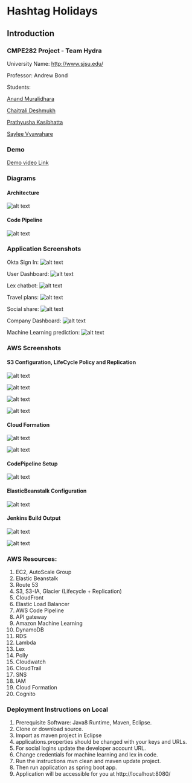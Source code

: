 # Hashtag Holidays

## Introduction
 
### CMPE282 Project - Team Hydra
University Name: http://www.sjsu.edu/  

Professor: Andrew Bond

Students:

[Anand Muralidhara](https://www.linkedin.com/in/anandmuralidhara/)

[Chaitrali Deshmukh](https://www.linkedin.com/in/chaitrali-deshmukh-8610a9176/)

[Prathyusha Kasibhatta](https://www.linkedin.com/in/prathyusha-kasibhatta-5b39ab169/)

[Saylee Vyawahare](https://www.linkedin.com/in/saylee-vyawahare-51b59188/)

### Demo
[Demo video Link](https://drive.google.com/file/d/1JEtr1ttb80hXJNsh9uOLkt8gQaM8Uyde/view?usp=sharing)

### Diagrams
#### Architecture
![alt text](https://github.com/AnandMuralidhar/TeamHydra-HashtagHolidays/blob/master/TravelEasyProject/images/ArchitectureDiagram.png)

#### Code Pipeline
![alt text](https://github.com/AnandMuralidhar/TeamHydra-HashtagHolidays/blob/master/TravelEasyProject/images/CICD.jpg)

### Application Screenshots

Okta Sign In:
![alt text](https://github.com/AnandMuralidhar/TeamHydra-HashtagHolidays/blob/master/TravelEasyProject/images/Okta_login.png)

User Dashboard:
![alt text](https://github.com/AnandMuralidhar/TeamHydra-HashtagHolidays/blob/master/TravelEasyProject/images/user_dashboard.png)

Lex chatbot:
![alt text](https://github.com/AnandMuralidhar/TeamHydra-HashtagHolidays/blob/master/TravelEasyProject/images/lex_chat.png)

Travel plans:
![alt text](https://github.com/AnandMuralidhar/TeamHydra-HashtagHolidays/blob/master/TravelEasyProject/images/Plans_list.png)

Social share:
![alt text](https://github.com/AnandMuralidhar/TeamHydra-HashtagHolidays/blob/master/TravelEasyProject/images/social_share.png)

Company Dashboard:
![alt text](https://github.com/AnandMuralidhar/TeamHydra-HashtagHolidays/blob/master/TravelEasyProject/images/Company_dashboard.png)

Machine Learning prediction:
![alt text](https://github.com/AnandMuralidhar/TeamHydra-HashtagHolidays/blob/master/TravelEasyProject/images/Prediction.png)

### AWS Screenshots

#### S3 Configuration, LifeCycle Policy and Replication
![alt text](https://github.com/AnandMuralidhar/TeamHydra-HashtagHolidays/blob/master/TravelEasyProject/images/S31.png)

![alt text](https://github.com/AnandMuralidhar/TeamHydra-HashtagHolidays/blob/master/TravelEasyProject/images/S32.png)

![alt text](https://github.com/AnandMuralidhar/TeamHydra-HashtagHolidays/blob/master/TravelEasyProject/images/S3LifeCycle.png)

![alt text](https://github.com/AnandMuralidhar/TeamHydra-HashtagHolidays/blob/master/TravelEasyProject/images/S3Replication.png)

#### Cloud Formation
![alt text](https://github.com/AnandMuralidhar/TeamHydra-HashtagHolidays/blob/master/TravelEasyProject/images/CF1.jpg)

![alt text](https://github.com/AnandMuralidhar/TeamHydra-HashtagHolidays/blob/master/TravelEasyProject/images/CF2.png)

#### CodePipeline Setup
![alt text](https://github.com/AnandMuralidhar/TeamHydra-HashtagHolidays/blob/master/TravelEasyProject/images/CICD_Stages.png)

#### ElasticBeanstalk Configuration
![alt text](https://github.com/AnandMuralidhar/TeamHydra-HashtagHolidays/blob/master/TravelEasyProject/images/EBSConfiguration.png)

#### Jenkins Build Output
![alt text](https://github.com/AnandMuralidhar/TeamHydra-HashtagHolidays/blob/master/TravelEasyProject/images/JenkinsBuildOutput.png)

![alt text](https://github.com/AnandMuralidhar/TeamHydra-HashtagHolidays/blob/master/TravelEasyProject/images/JenkinsBuildOutput.png)

### AWS Resources:

1.	EC2, AutoScale Group
2.	Elastic Beanstalk
3.	Route 53
4.	S3, S3-IA, Glacier (Lifecycle + Replication)
5.	CloudFront
6.	Elastic Load Balancer
7.	AWS Code Pipeline
8.	API gateway
9.	Amazon Machine Learning 
10.	DynamoDB 
11.	RDS
12.	Lambda 
13.	Lex
14.	Polly
15.	Cloudwatch
16.	CloudTrail 
17.	SNS
18.	IAM
19. Cloud Formation
20. Cognito

### Deployment Instructions on Local
1.	Prerequisite Software: Java8 Runtime, Maven, Eclipse.
2.	Clone or download source.
3.	Import as maven project in Eclipse
4.	applications.properties should be changed with your keys and URLs.
5.	For social logins update the developer account URL. 
6.	Change credentials for machine learning and lex in code.
7.	Run the instructions mvn clean and maven update project.
8.	Then run application as spring boot app.
9.	Application will be accessible for you  at http://localhost:8080/
